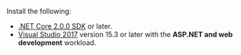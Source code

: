 Install the following:

* [.NET Core 2.0.0 SDK](https://www.microsoft.com/net/core) or later.
* [Visual Studio 2017](https://www.visualstudio.com/downloads/) version 15.3 or later with the **ASP.NET and web development** workload.
